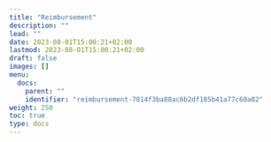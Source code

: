 ```yaml
---
title: "Reimbursement"
description: ""
lead: ""
date: 2023-08-01T15:00:21+02:00
lastmod: 2023-08-01T15:00:21+02:00
draft: false
images: []
menu:
  docs:
    parent: ""
    identifier: "reimbursement-7814f3ba88ac6b2df185b41a77c60a02"
weight: 250
toc: true
type: docs
---
```

